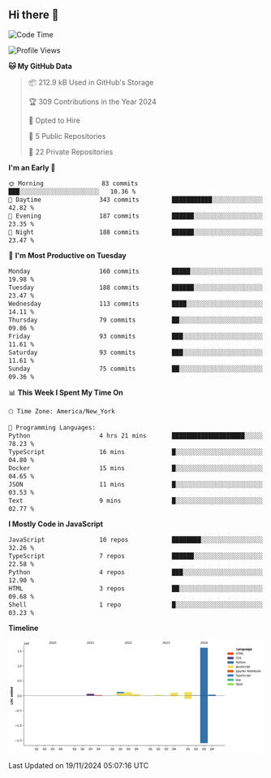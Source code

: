 ## Hi there 👋

<!--START_SECTION:waka-->
![Code Time](http://img.shields.io/badge/Code%20Time-107%20hrs%2028%20mins-blue)

![Profile Views](http://img.shields.io/badge/Profile%20Views-18-blue)

**🐱 My GitHub Data** 

> 📦 212.9 kB Used in GitHub's Storage 
 > 
> 🏆 309 Contributions in the Year 2024
 > 
> 💼 Opted to Hire
 > 
> 📜 5 Public Repositories 
 > 
> 🔑 22 Private Repositories 
 > 
**I'm an Early 🐤** 

```text
🌞 Morning                83 commits          ███░░░░░░░░░░░░░░░░░░░░░░   10.36 % 
🌆 Daytime                343 commits         ███████████░░░░░░░░░░░░░░   42.82 % 
🌃 Evening                187 commits         ██████░░░░░░░░░░░░░░░░░░░   23.35 % 
🌙 Night                  188 commits         ██████░░░░░░░░░░░░░░░░░░░   23.47 % 
```
📅 **I'm Most Productive on Tuesday** 

```text
Monday                   160 commits         █████░░░░░░░░░░░░░░░░░░░░   19.98 % 
Tuesday                  188 commits         ██████░░░░░░░░░░░░░░░░░░░   23.47 % 
Wednesday                113 commits         ████░░░░░░░░░░░░░░░░░░░░░   14.11 % 
Thursday                 79 commits          ██░░░░░░░░░░░░░░░░░░░░░░░   09.86 % 
Friday                   93 commits          ███░░░░░░░░░░░░░░░░░░░░░░   11.61 % 
Saturday                 93 commits          ███░░░░░░░░░░░░░░░░░░░░░░   11.61 % 
Sunday                   75 commits          ██░░░░░░░░░░░░░░░░░░░░░░░   09.36 % 
```


📊 **This Week I Spent My Time On** 

```text
🕑︎ Time Zone: America/New_York

💬 Programming Languages: 
Python                   4 hrs 21 mins       ████████████████████░░░░░   78.23 % 
TypeScript               16 mins             █░░░░░░░░░░░░░░░░░░░░░░░░   04.80 % 
Docker                   15 mins             █░░░░░░░░░░░░░░░░░░░░░░░░   04.65 % 
JSON                     11 mins             █░░░░░░░░░░░░░░░░░░░░░░░░   03.53 % 
Text                     9 mins              █░░░░░░░░░░░░░░░░░░░░░░░░   02.77 % 
```

**I Mostly Code in JavaScript** 

```text
JavaScript               10 repos            ████████░░░░░░░░░░░░░░░░░   32.26 % 
TypeScript               7 repos             ██████░░░░░░░░░░░░░░░░░░░   22.58 % 
Python                   4 repos             ███░░░░░░░░░░░░░░░░░░░░░░   12.90 % 
HTML                     3 repos             ██░░░░░░░░░░░░░░░░░░░░░░░   09.68 % 
Shell                    1 repo              █░░░░░░░░░░░░░░░░░░░░░░░░   03.23 % 
```



**Timeline**

![Lines of Code chart](https://raw.githubusercontent.com/dikshithvishnu/dikshithvishnu/main/assets/bar_graph.png)


 Last Updated on 19/11/2024 05:07:16 UTC
<!--END_SECTION:waka-->
